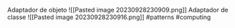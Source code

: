Adaptador de objeto
![[Pasted image 20230928230909.png]]
Adaptador de classe
![[Pasted image 20230928230916.png]]
#patterns #computing